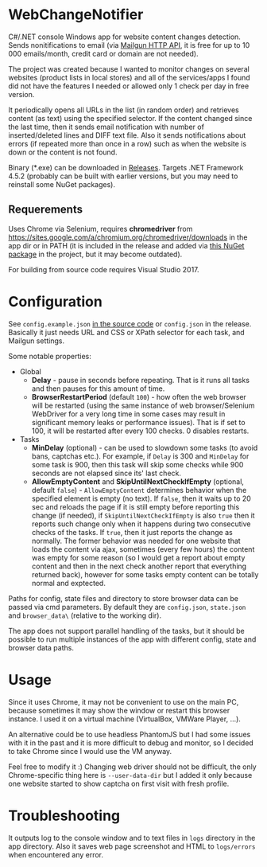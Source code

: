 # WebChangeNotifier

C#/.NET console Windows app for website content changes detection. Sends nonitifications to email (via [Mailgun HTTP API](https://www.mailgun.com), it is free for up to 10 000 emails/month, credit card or domain are not needed).

The project was created because I wanted to monitor changes on several websites (product lists in local stores) and all of the services/apps I found did not have the features I needed or allowed only 1 check per day in free version.

It periodically opens all URLs in the list (in random order) and retrieves content (as text) using the specified selector. If the content changed since the last time, then it sends email notification with number of inserted/deleted lines and DIFF text file. Also it sends notifications about errors (if repeated more than once in a row) such as when the website is down or the content is not found.

Binary (\*.exe) can be downloaded in [Releases](https://github.com/AlexP11223/WebChangeNotifier/releases). Targets .NET Framework 4.5.2 (probably can be built with earlier versions, but you may need to reinstall some NuGet packages). 

## Requerements

Uses Chrome via Selenium, requires **chromedriver** from https://sites.google.com/a/chromium.org/chromedriver/downloads in the app dir or in PATH (it is included in the release and added via [this NuGet package](https://github.com/AlexP11223/nupkg-selenium-webdrivers) in the project, but it may become outdated).

For building from source code requires Visual Studio 2017.

# Configuration

See `config.example.json` [in the source code](https://github.com/AlexP11223/WebChangeNotifier/blob/master/WebChangeNotifier/config.example.json) or `config.json` in the release. Basically it just needs URL and CSS or XPath selector for each task, and Mailgun settings. 

Some notable properties:

- Global
  - **Delay** - pause in seconds before repeating. That is it runs all tasks and then pauses for this amount of time.
  - **BrowserRestartPeriod** (default `100`) - how often the web browser will be restarted (using the same instance of web browser/Selenium WebDriver for a very long time in some cases may result in significant memory leaks or performance issues). That is if set to 100, it will be restarted after every 100 checks. 0 disables restarts.
- Tasks
  - **MinDelay** (optional) - can be used to slowdown some tasks (to avoid bans, captchas etc.). For example, if `Delay` is 300 and `MinDelay` for some task is 900, then this task will skip some checks while 900 seconds are not elapsed since its' last check.
  - **AllowEmptyContent** and **SkipUntilNextCheckIfEmpty** (optional, default `false`) - `AllowEmptyContent` determines behavior when the specified element is empty (no text). If `false`, then it waits up to 20 sec and reloads the page if it is still empty before reporting this change (if needed), if `SkipUntilNextCheckIfEmpty` is also `true` then it reports such change only when it happens during two consecutive checks of the tasks. If `true`, then it just reports the change as normally.
The former behavior was needed for one website that loads the content via ajax, sometimes (every few hours) the content was empty for some reason (so I would get a report about empty content and then in the next check another report that everything returned back), however for some tasks empty content can be totally normal and exptected. 

Paths for config, state files and directory to store browser data can be passed via cmd parameters. By default they are `config.json`, `state.json` and `browser_data\` (relative to the working dir).

The app does not support parallel handling of the tasks, but it should be possible to run multiple instances of the app with different config, state and browser data paths.

# Usage

Since it uses Chrome, it may not be convenient to use on the main PC, because sometimes it may show the window or restart this browser instance. I used it on a virtual machine (VirtualBox, VMWare Player, ...).

An alternative could be to use headless PhantomJS but I had some issues with it in the past and it is more difficult to debug and monitor, so I decided to take Chrome since I would use the VM anyway. 

Feel free to modify it :) Changing web driver should not be difficult, the only Chrome-specific thing here is `--user-data-dir` but I added it only because one website started to show captcha on first visit with fresh profile.

# Troubleshooting

It outputs log to the console window and to text files in `logs` directory in the app directory. Also it saves web page screenshot and HTML to `logs/errors` when encountered any error.
